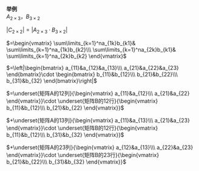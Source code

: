 **举例**  
 $A_{2\times3}，B_{3\times2}$  
  
 $|C_{2\times 2}|  
=|A_{2\times3}\cdot B_{3\times 2}|$  
  
 $=\begin{vmatrix}  
\sum\limits_{k=1}^na_{1k}b_{k1}&  
\sum\limits_{k=1}^na_{1k}b_{k2}\\\  
\sum\limits_{k=1}^na_{2k}b_{k1}&  
\sum\limits_{k=1}^na_{2k}b_{k2}  
\end{vmatrix}$  
  
 $=\left|\begin{bmatrix}  
a_{11}&a_{12}&a_{13}\\\  
a_{21}&a_{22}&a_{23}  
\end{bmatrix}\cdot  
\begin{bmatrix}  
b_{11}&b_{12}\\\  
b_{21}&b_{22}\\\  
b_{31}&b_{32}  
\end{bmatrix}\right|$  
  
 $=\underset{矩阵A的12列}{\begin{vmatrix}  
a_{11}&a_{12}\\\  
a_{21}&a_{22}  
\end{vmatrix}}\cdot  
\underset{矩阵B的12行}{\begin{vmatrix}  
b_{11}&b_{12}\\\  
b_{21}&b_{22}  
\end{vmatrix}}$  
  
 $+\underset{矩阵A的13列}{\begin{vmatrix}  
a_{11}&a_{13}\\\  
a_{21}&a_{23}  
\end{vmatrix}}\cdot  
\underset{矩阵B的12行}{\begin{vmatrix}  
b_{11}&b_{12}\\\  
b_{31}&b_{32}  
\end{vmatrix}}$  
  
 $+\underset{矩阵A的23列}{\begin{vmatrix}  
a_{12}&a_{13}\\\  
a_{22}&a_{23}  
\end{vmatrix}}\cdot  
\underset{矩阵B的23行}{\begin{vmatrix}  
b_{21}&b_{22}\\\  
b_{31}&b_{32}  
\end{vmatrix}}$  
